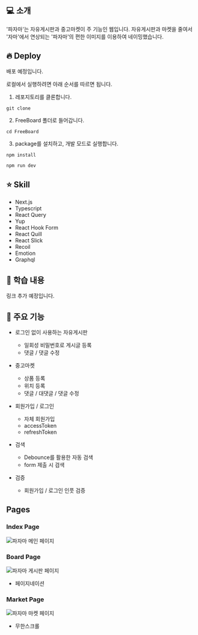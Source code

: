 ## 💻 소개
'파자마'는 자유게시판과 중고마켓이 주 기능인 웹입니다.
자유게시판과 마켓을 줄여서 '자마'에서 연상되는 '파자마'의
편한 이미지를 이용하여 네이밍했습니다.

## 🔥 Deploy
배포 예정입니다.


로컬에서 실행하려면 아래 순서를 따르면 됩니다.

1. 레포지토리를 클론합니다.
```
git clone
```

2. FreeBoard 폴더로 들어갑니다.
```
cd FreeBoard
```

3. package를 설치하고, 개발 모드로 실행합니다.
```
npm install

npm run dev
```

## ⭐ Skill
* Next.js
* Typescript
* React Query
* Yup
* React Hook Form
* React Quill
* React Slick
* Recoil
* Emotion
* Graphql

## 📓 학습 내용

링크 추가 예정입니다.

## 📌 주요 기능
* 로그인 없이 사용하는 자유게시판
    * 일회성 비밀번호로 게시글 등록
    * 댓글 / 댓글 수정
    
* 중고마켓
    * 상품 등록
    * 위치 등록
    * 댓글 / 대댓글 / 댓글 수정

* 회원가입 / 로그인
    * 자체 회원가입
    * accessToken
    * refreshToken

* 검색
    * Debounce를 활용한 자동 검색
    * form 제출 시 검색

* 검증
    * 회원가입 / 로그인 인풋 검증

## Pages

### Index Page
![파자마 메인 페이지](https://github.com/bkdragon0228/Freeboard/assets/77627957/76b27be5-1e5e-43f6-8be9-f12b354c6ad7)



### Board Page
![파자마 게시판 페이지](https://github.com/bkdragon0228/Freeboard/assets/77627957/39563bc3-31bc-4dfa-8ab2-86b5f27e2a3d)
* 페이지네이션


### Market Page
![파자마 마켓 페이지](https://github.com/bkdragon0228/Freeboard/assets/77627957/00ca471e-7d47-4193-a705-c4b2d17b87e7)
* 무한스크롤
